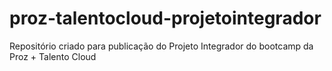 # proz-talentocloud-projetointegrador
Repositório criado para publicação do Projeto Integrador do bootcamp da Proz + Talento Cloud
